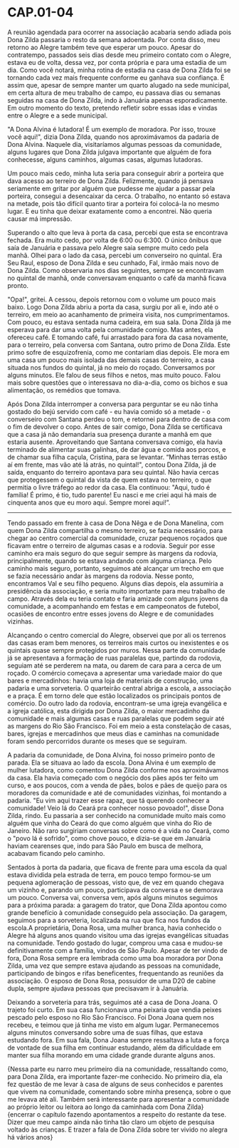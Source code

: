 # CAP.01-04

A reunião agendada para ocorrer na associação acabaria sendo adiada pois Dona Zilda passaria o resto da semana adoentada. Por conta disso, meu retorno ao Alegre também teve que esperar um pouco. Apesar do contratempo, passados seis dias desde meu primeiro contato com o Alegre, estava eu de volta, dessa vez, por conta própria e para uma estadia de um dia. Como você notará, minha rotina de estadia na casa de Dona Zilda foi se tornando cada vez mais frequente conforme eu ganhava sua confiança. É assim que, apesar de sempre manter um quarto alugado na sede municipal, em certa altura de meu trabalho de campo, eu passava dias ou semanas seguidas na casa de Dona Zilda, indo à Januária apenas esporadicamente. Em outro momento do texto, pretendo refletir sobre essas idas e vindas entre o Alegre e a sede municipal. 

"A Dona Alvina é lutadora! É um exemplo de moradora. Por isso, trouxe você aqui!", dizia Dona Zilda, quando nos aproximávamos da padaria de Dona Alvina. Naquele dia, visitaríamos algumas pessoas da comunidade, alguns lugares que Dona Zilda julgava importante que alguém de fora conhecesse, alguns caminhos, algumas casas, algumas lutadoras. 

Um pouco mais cedo, minha luta seria para conseguir abrir a porteira que dava acesso ao terreiro de Dona Zilda. Felizmente, quando já pensava seriamente em gritar por alguém que pudesse me ajudar a passar pela porteira, consegui a desencaixar da cerca. O trabalho, no entanto só estava na metade, pois tão difícil quanto tirar a porteira foi colocá-la no mesmo lugar. E eu tinha que deixar exatamente como a encontrei. Não queria causar má impressão.  

Superando o alto que leva à porta da casa, percebi que esta se encontrava fechada. Era muito cedo, por volta de 6:00 ou 6:300. O único ônibus que saía de Januária e passava pelo Alegre saia sempre muito cedo pela manhã. Olhei para o lado da casa, percebi um converseiro no quintal. Era Seu Raul, esposo de Dona Zilda e seu cunhado, Fal, irmão mais novo de Dona Zilda. Como observaria nos dias seguintes, sempre se encontravam no quintal de manhã, onde conversavam enquanto o café da manhã ficava pronto.

"Opa!", gritei. A cessou, depois retornou com o volume um pouco mais baixo. Logo Dona Zilda abriu a porta da casa, surgiu por ali e, indo até o terreiro, em meio ao acanhamento de primeira visita, nos cumprimentamos. Com pouco, eu
estava sentada numa cadeira, em sua sala. Dona Zilda já me esperava para dar uma volta pela comunidade comigo. Mas antes, ela ofereceu café. E tomando café, fui arrastado para
fora da casa novamente, para o terreiro, pela conversa com Santana, outro primo de Dona Zilda. Este primo sofre de esquizofrenia, como me contariam dias depois. Ele mora em uma casa um pouco mais isolada das demais casas do terreiro, a casa situada nos fundos do quintal, já no meio do roçado. Conversamos por alguns minutos. Ele falou de seus filhos e netos, mas muito pouco. Falou mais sobre questões que o interessava no dia-a-dia, como os bichos e sua alimentação, os
remédios que tomava.

Após Dona Zilda interromper a conversa para perguntar se eu não tinha gostado do bejú servido com café - eu havia comido só a metade - o converseiro com Santana perdeu o tom, e retornei para dentro de casa com o fim de devolver o copo. Antes de sair comigo, Dona Zilda se certificava que a casa já não demandaria sua presença durante a manhã em que estaria ausente. Aproveitando que Santana conversava comigo, ela havia terminado de alimentar suas galinhas, de dar água e comida aos porcos, e de chamar sua filha caçula, Cristina, para se levantar. “Minhas terras estão aí em frente, mas vão até lá atrás, no quintal!", contou Dona Zilda, já de saída, enquanto do terreiro apontava para seu quintal. Não havia cercas que protegessem o quintal da vista de quem estava no terreiro, o que permitia o livre tráfego ao redor da casa. Ela continuou: "Aqui, tudo é família! É primo, é tio, tudo parente! Eu nasci e me criei aqui há mais de cinquenta anos que eu moro aqui. Sempre morei aqui!”.

*** 

Tendo passado em frente à casa de Dona Nêga e de Dona Manelina, com quem Dona Zilda compartilha o mesmo terreiro, se fazia necessário, para chegar ao centro comercial da comunidade, cruzar pequenos roçados que ficavam entre o terreiro de algumas casas e a rodovia. Seguir por esse caminho era mais seguro do que seguir sempre às margens da rodovia, principalmente, quando se estava andando com alguma criança. Pelo caminho mais seguro, portanto, seguimos até alcançar um trecho em que se fazia necessário andar às margens da rodovia. Nesse ponto, encontramos Val e seu filho pequeno. Alguns dias depois, ela assumiria a presidência da associação, e seria muito importante para meu trabalho de campo. Através dela eu teria contato e faria amizade com alguns jovens da comunidade, a acompanhando em festas e em campeonatos de futebol, ocasiões de encontro entre esses jovens do Alegre e de comunidades vizinhas.

Alcançando o centro comercial do Alegre, observei que por ali os terrenos das casas eram bem menores, os terreiros mais curtos ou inexistentes e os quintais quase sempre protegidos por muros. Nessa parte da comunidade já se apresentava a formação de ruas paralelas que, partindo da rodovia, seguiam até se perderem na mata, ou darem de cara para a cerca de um roçado. O comércio começava a apresentar uma variedade maior do que bares e mercadinhos: havia uma loja de materiais de construção, uma padaria e uma sorveteria. O quarteirão central abriga a escola, a associação e a praça. É em torno dele que estão localizados os principais pontos de comércio. Do outro lado da rodovia, encontram-se uma igreja evangélica e a igreja católica, esta dirigida por Dona Zilda, o maior mercadinho da comunidade e mais algumas casas e ruas paralelas que podem seguir até as margens do Rio São Francisco. Foi em meio a esta constelação de casas, bares, igrejas e mercadinhos que meus dias e caminhas na comunidade foram sendo percorridos durante os meses que se seguiram.

A padaria da comunidade, de Dona Alvina, foi nosso primeiro ponto de parada. Ela se situava ao lado da escola. Dona Alvina é um exemplo de mulher lutadora, como comentou Dona Zilda conforme nos aproximávamos da casa. Ela havia começado com o negócio dos pães após ter feito um curso, e aos poucos, com a venda de pães, bolos e pães de queijo para os moradores da comunidade e até de comunidades vizinhas, foi montando a padaria. "Eu vim aqui trazer esse rapaz, que tá querendo conhecer a comunidade! Veio lá do Ceará pra conhecer nosso povoado!", disse Dona Zilda, rindo. Eu passaria a ser conhecido na comunidade muito mais como alguém que vinha do Ceará do que como alguém que vinha do Rio de Janeiro. Não raro surgiriam conversas sobre como é a vida no Ceará, como o "povo lá é sofrido", como chove pouco, e dizia-se que em Januária haviam cearenses que, indo para São Paulo em busca de melhora, acabavam ficando pelo caminho.

Sentados à porta da padaria, que ficava de frente para uma escola da qual estava dividida pela estrada de terra, em pouco tempo formou-se um pequena aglomeração de pessoas, visto que, de vez em quando chegava um vizinho e, parando um pouco, participava da conversa e se demorava um pouco. Conversa vai, conversa vem, após alguns minutos seguimos para a próxima parada: a garagem do trator, que Dona Zilda apontou como grande benefício à comunidade conseguido pela associação. Da garagem, seguimos para a sorveteria, localizada na rua que fica nos fundos da escola.A proprietária, Dona Rosa, uma mulher branca, havia conhecido o Alegre há alguns anos quando visitou uma das igrejas evangélicas situadas na comunidade. Tendo gostado do lugar, comprou uma casa e mudou-se definitivamente com a família, vindos de São Paulo. Apesar de ter vindo de fora, Dona Rosa sempre era lembrada como uma boa moradora por Dona Zilda, uma vez que sempre estava ajudando as pessoas na comunidade, participando de bingos e rifas beneficentes, frequentando as reuniões da associação. O esposo de Dona Rosa, possuidor de uma D20 de cabine dupla, sempre ajudava pessoas que precisavam ir à Januária.

Deixando a sorveteria para trás, seguimos até a casa de Dona Joana. O trajeto foi curto. Em sua casa funcionava uma peixaria que vendia peixes pescado pelo esposo no Rio São Francisco. Foi Dona Joana quem nos recebeu, e teimou que já tinha me visto em algum lugar. Permanecemos alguns minutos conversando sobre uma de suas filhas, que estava estudando fora. Em sua fala, Dona Joana sempre ressaltava a luta e a força de vontade de sua filha em continuar estudando, além da dificuldade em manter sua filha morando em uma cidade grande durante alguns anos. 



{Nessa parte eu narro meu primeiro dia na comunidade, ressaltando como, para Dona Zilda, era importante fazer-me conhecido. No primeiro dia, ela fez questão de me levar à casa de alguns de seus conhecidos e parentes que vivem na comunidade, comentando sobre minha presença, sobre o que me levava até ali. Também será interessante para apresentar a comunidade ao próprio leitor ou leitora ao longo da caminhada com Dona Zilda}
{encerrar o capítulo fazendo apontamentos a respeito do restante da tese. Dizer que meu campo ainda não tinha tão claro um objeto de pesquisa voltado às crianças. E trazer a fala de Dona Zilda sobre ter vivido no alegra há vários anos}
